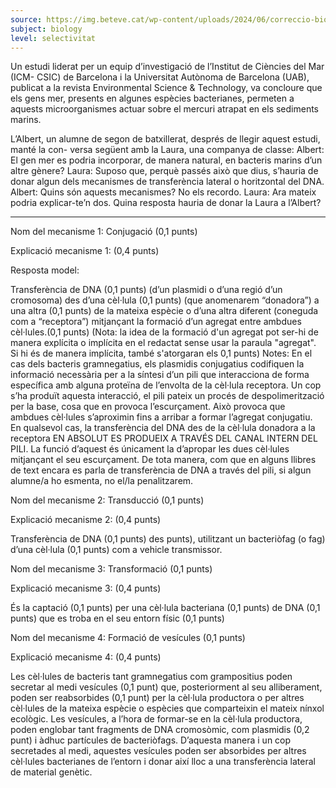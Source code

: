 ```yaml
---
source: https://img.beteve.cat/wp-content/uploads/2024/06/correccio-biologia-selectivitat-2024-versio-2-100624.pdf
subject: biology
level: selectivitat
---
```


Un estudi liderat per un equip d’investigació de l’Institut de Ciències del Mar (ICM-
CSIC) de Barcelona i la Universitat Autònoma de Barcelona (UAB), publicat a la revista
Environmental Science & Technology, va concloure que els gens mer, presents en algunes
espècies bacterianes, permeten a aquests microorganismes actuar sobre el mercuri atrapat en
els sediments marins.

L’Albert, un alumne de segon de batxillerat, després de llegir aquest estudi, manté la con-
versa següent amb la Laura, una companya de classe:
Albert: El gen mer es podria incorporar, de manera natural, en bacteris marins d’un altre gènere?
Laura: Suposo que, perquè passés això que dius, s’hauria de donar algun dels mecanismes de
transferència lateral o horitzontal del DNA.
Albert: Quins són aquests mecanismes? No els recordo.
Laura: Ara mateix podria explicar-te’n dos.
Quina resposta hauria de donar la Laura a l’Albert?

---

Nom del mecanisme 1: Conjugació (0,1 punts)

Explicació mecanisme 1: (0,4 punts)

Resposta model:

Transferència de DNA (0,1 punts) (d’un plasmidi o d’una regió d’un cromosoma)
des d’una cèl·lula (0,1 punts) (que anomenarem “donadora”) a una altra (0,1
punts) de la mateixa espècie o d’una altra diferent (coneguda com a “receptora”)
mitjançant la formació d’un agregat entre ambdues cèl·lules.(0,1 punts)
(Nota: la idea de la formació d'un agregat pot ser-hi de manera explícita o implícita
en el redactat sense usar la paraula "agregat". Si hi és de manera implícita, també
s'atorgaran els 0,1 punts)
Notes:
En el cas dels bacteris gramnegatius, els plasmidis conjugatius codifiquen la
informació necessària per a la síntesi d’un pili que interacciona de forma específica
amb alguna proteïna de l’envolta de la cèl·lula receptora.
Un cop s’ha produït aquesta interacció, el pili pateix un procés de
despolimerització per la base, cosa que en provoca l’escurçament. Això provoca
que ambdues cèl·lules s’aproximin fins a arribar a formar l’agregat conjugatiu.
En qualsevol cas, la transferència del DNA des de la cèl·lula donadora a la
receptora EN ABSOLUT ES PRODUEIX A TRAVÉS DEL CANAL INTERN DEL
PILI. La funció d’aquest és únicament la d’apropar les dues cèl·lules mitjançant el
seu escurçament.
De tota manera, com que en alguns llibres de text encara es parla de transferència
de DNA a través del pili, si algun alumne/a ho esmenta, no el/la penalitzarem.

Nom del mecanisme 2: Transducció (0,1 punts)

Explicació mecanisme 2: (0,4 punts)

Transferència de DNA (0,1 punts) des punts), utilitzant un bacteriòfag (o fag)
d’una cèl·lula (0,1 punts) com a vehicle transmissor.

Nom del mecanisme 3: Transformació (0,1 punts)

Explicació mecanisme 3: (0,4 punts)

És la captació (0,1 punts) per una cèl·lula bacteriana (0,1 punts) de DNA (0,1
punts) que es troba en el seu entorn físic (0,1 punts)

Nom del mecanisme 4: Formació de vesícules (0,1 punts)

Explicació mecanisme 4: (0,4 punts)

Les cèl·lules de bacteris tant gramnegatius com grampositius poden secretar al
medi vesícules (0,1 punt) que, posteriorment al seu alliberament, poden ser
reabsorbides (0,1 punt) per la cèl·lula productora o per altres cèl·lules de la
mateixa espècie o espècies que comparteixin el mateix nínxol ecològic.
Les vesícules, a l’hora de formar-se en la cèl·lula productora, poden englobar
tant fragments de DNA cromosòmic, com plasmidis (0,2 punt) i àdhuc
partícules de bacteriòfags. D’aquesta manera i un cop secretades al medi,
aquestes vesícules poden ser absorbides per altres cèl·lules bacterianes de
l’entorn i donar així lloc a una transferència lateral de material genètic.
